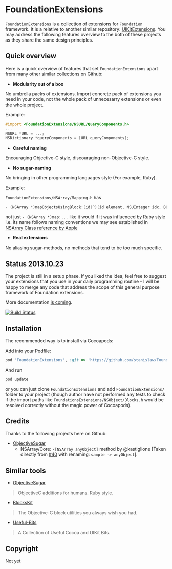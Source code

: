 # FoundationExtensions

`FoundationExtensions` is a collection of extensions for `Foundation` framework. It is a relative to another similar repository: [UIKitExtensions](https://github.com/stanislaw/UIKitExtensions). You may address the following features overview to the both of these projects as they share the same design principles.

## Quick overview

Here is a quick overview of features that set `FoundationExtensions` apart from many other similar collections on Github:

* __Modularity out of a box__ 

No umbrella packs of extensions. Import concrete pack of extensions you need in your code, not the whole pack of unnecesarry extensions or even the whole project.

Example:

```objective-c
#import <FoundationExtensions/NSURL/QueryComponents.h>
...
NSURL *URL = ...;
NSDictionary *queryComponents = [URL queryComponents];
```

* __Careful naming__ 

Encouraging Objective-C style, discouraging non-Objective-C style.
 
* __No sugar-naming__

No bringing in other programming languages style (For example, Ruby).

Example:

`FoundationExtensions/NSArray/Mapping.h` has 

```objective-c
- (NSArray *)mapObjectsUsingBlock:(id(^)(id element, NSUInteger idx, BOOL *stop))block;
```

not just `- (NSArray *)map:...` like it would if it was influenced by Ruby style i.e. its name follows naming conventions we may see established in [NSArray Class reference by Apple](https://developer.apple.com/library/ios/documentation/Cocoa/Reference/Foundation/Classes/NSArray_Class/NSArray.html)

* __Real extensions__

No aliasing sugar-methods, no methods that tend to be too much specific.

## Status 2013.10.23

The project is still in a setup phase. If you liked the idea, feel free to suggest your extensions that you use in your daily programming routine - I will be happy to merge any code that address the scope of this general purpose framework of Foundation extensions.

More documentation [is coming](https://github.com/stanislaw/FoundationExtensions/blob/master/Documentation/Index.md).

[![Build Status](https://travis-ci.org/stanislaw/FoundationExtensions.png?branch=master)](https://travis-ci.org/stanislaw/FoundationExtensions)

## Installation

The recommended way is to install via Cocoapods:

Add into your Podfile:

```ruby
pod 'FoundationExtensions', :git => 'https://github.com/stanislaw/FoundationExtensions'
```

And run 

```
pod update
```

or you can just clone `FoundationExtensions` and add `FoundationExtensions/` folder to your project (though author have not performed any tests to check if the import paths like `FoundationsExtensions/NSObject/Blocks.h` would be resolved correctly without the magic power of Cocoapods).

## Credits

Thanks to the following projects here on Github:

* [ObjectiveSugar](https://github.com/mneorr/ObjectiveSugar)
  * NSArray/Core: `-[NSArray anyObject]` method by @kastiglione [Taken directly from [#40](https://github.com/mneorr/ObjectiveSugar/pull/40) with renaming: `sample -> anyObject`].

## Similar tools

* [ObjectiveSugar](https://github.com/mneorr/ObjectiveSugar) 

> ObjectiveC additions for humans. Ruby style.

* [BlocksKit](https://github.com/pandamonia/BlocksKit) 

> The Objective-C block utilities you always wish you had.

* [Useful-Bits](https://github.com/kevinoneill/Useful-Bits)

> A Collection of Useful Cocoa and UIKit Bits.

## Copyright

Not yet

